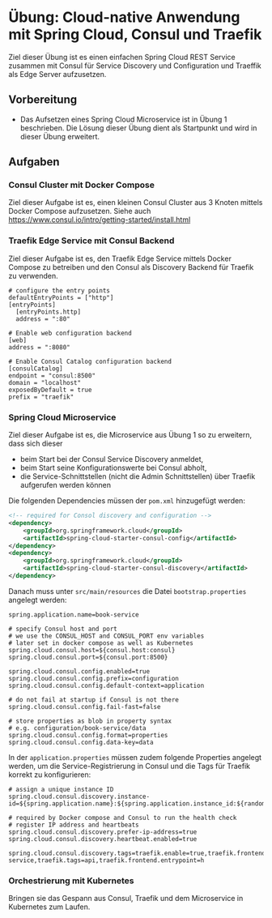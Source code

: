 # Übung: Cloud-native Anwendung mit Spring Cloud, Consul und Traefik

Ziel dieser Übung ist es einen einfachen Spring Cloud REST Service zusammen mit Consul
für Service Discovery und Configuration und Traeffik als Edge Server aufzusetzen.

## Vorbereitung

* Das Aufsetzen eines Spring Cloud Microservice ist in Übung 1 beschrieben. Die Lösung dieser
Übung dient als Startpunkt und wird in dieser Übung erweitert.

## Aufgaben

### Consul Cluster mit Docker Compose

Ziel dieser Aufgabe ist es, einen kleinen Consul Cluster aus 3 Knoten mittels Docker Compose
aufzusetzen. Siehe auch https://www.consul.io/intro/getting-started/install.html

### Traefik Edge Service mit Consul Backend

Ziel dieser Aufgabe ist es, den Traefik Edge Service mittels Docker Compose zu betreiben und den
Consul als Discovery Backend für Traefik zu verwenden.

```
# configure the entry points
defaultEntryPoints = ["http"]
[entryPoints]
  [entryPoints.http]
  address = ":80"

# Enable web configuration backend
[web]
address = ":8080"

# Enable Consul Catalog configuration backend
[consulCatalog]
endpoint = "consul:8500"
domain = "localhost"
exposedByDefault = true
prefix = "traefik"
```

### Spring Cloud Microservice

Ziel dieser Aufgabe ist es, die Microservice aus Übung 1 so zu erweitern, dass sich dieser

* beim Start bei der Consul Service Discovery anmeldet,
* beim Start seine Konfigurationswerte bei Consul abholt,
* die Service-Schnittstellen (nicht die Admin Schnittstellen) über Traefik aufgerufen werden können

Die folgenden Dependencies müssen der `pom.xml` hinzugefügt werden:

```xml
<!-- required for Consol discovery and configuration -->
<dependency>
    <groupId>org.springframework.cloud</groupId>
    <artifactId>spring-cloud-starter-consul-config</artifactId>
</dependency>
<dependency>
    <groupId>org.springframework.cloud</groupId>
    <artifactId>spring-cloud-starter-consul-discovery</artifactId>
</dependency>
```

Danach muss unter `src/main/resources` die Datei `bootstrap.properties` angelegt werden:

```
spring.application.name=book-service

# specify Consul host and port
# we use the CONSUL_HOST and CONSUL_PORT env variables
# later set in docker compose as well as Kubernetes
spring.cloud.consul.host=${consul.host:consul}
spring.cloud.consul.port=${consul.port:8500}

spring.cloud.consul.config.enabled=true
spring.cloud.consul.config.prefix=configuration
spring.cloud.consul.config.default-context=application

# do not fail at startup if Consul is not there
spring.cloud.consul.config.fail-fast=false

# store properties as blob in property syntax
# e.g. configuration/book-service/data
spring.cloud.consul.config.format=properties
spring.cloud.consul.config.data-key=data
```

In der `application.properties` müssen zudem folgende Properties angelegt werden, um die Service-Registrierung
in Consul und die Tags für Traefik korrekt zu konfigurieren:

```
# assign a unique instance ID
spring.cloud.consul.discovery.instance-id=${spring.application.name}:${spring.application.instance_id:${random.value}}

# required by Docker compose and Consul to run the health check
# register IP address and heartbeats
spring.cloud.consul.discovery.prefer-ip-address=true
spring.cloud.consul.discovery.heartbeat.enabled=true

spring.cloud.consul.discovery.tags=traefik.enable=true,traefik.frontend.rule=PathPrefixStrip:/book-service,traefik.tags=api,traefik.frontend.entrypoint=h
```

### Orchestrierung mit Kubernetes

Bringen sie das Gespann aus Consul, Traefik und dem Microservice in Kubernetes zum Laufen.
